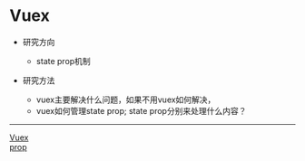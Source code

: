 # Vuex

* 研究方向
	- state prop机制

* 研究方法
	- vuex主要解决什么问题，如果不用vuex如何解决，
  - vuex如何管理state prop; state prop分别来处理什么内容？
******

[Vuex](https://vuex.vuejs.org/zh/)  
[prop](https://cn.vuejs.org/v2/guide/components.html#通过-Prop-向子组件传递数据)